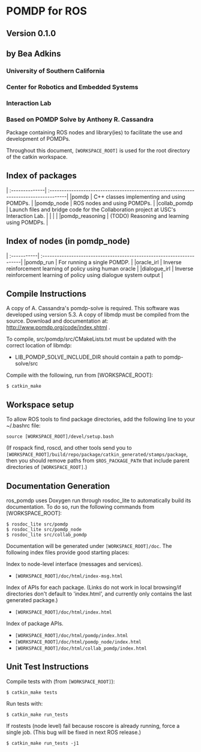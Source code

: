 # POMDP for ROS                                    
## Version 0.1.0                                

## by Bea Adkins                                 
### University of Southern California                       
### Center for Robotics and Embedded Systems                   
### Interaction Lab                                
### Based on POMDP Solve by Anthony R. Cassandra                 

Package containing ROS nodes and library(ies) to facilitate the use and development of POMDPs. 

Throughout this document, ```[WORKSPACE_ROOT]``` is used for the root directory of the catkin workspace.

## Index of packages
| :--------------| :-------------------------------------------------------------------------------------|
|pomdp           | C++ classes implementing and using POMDPs.                                            |
|pomdp_node      | ROS nodes and using POMDPs.                                                           |
|collab_pomdp    | Launch files and bridge code for the Collaboration project at USC's Interaction Lab.  |
|                |                                                                                       |
|pomdp_reasoning | (TODO) Reasoning and learning using POMDPs.                                           |

## Index of nodes (in pomdp_node)
| :-----------| :---------------------------------------------------------------------|
|pomdp_run    | For running a single POMDP.                                           |
|oracle_irl   | Inverse reinforcement learning of policy using human oracle           |
|dialogue_irl | Inverse reinforcement learning of policy using dialogue system output |

## Compile Instructions
A copy of A. Cassandra's pomdp-solve is required. This software was developed using version 5.3. A copy of libmdp must be compiled from the source. Download and documentation at: http://www.pomdp.org/code/index.shtml .

To compile, src/pomdp/src/CMakeLists.txt must be updated with the correct location of libmdp:

-   LIB_POMDP_SOLVE_INCLUDE_DIR should contain a path to pomdp-solve/src

Compile with the following, run from [WORKSPACE_ROOT]:

    $ catkin_make

## Workspace setup
To allow ROS tools to find package directories, add the following line to your ~/.bashrc file:

    source [WORKSPACE_ROOT]/devel/setup.bash

(If rospack find, roscd, and other tools send you to ```[WORKSPACE_ROOT]/build/repo/package/catkin_generated/stamps/package```, then you should remove paths from ```$ROS_PACKAGE_PATH``` that include parent directories of ```[WORKSPACE_ROOT]```.)

## Documentation Generation
ros_pomdp uses Doxygen run through rosdoc_lite to automatically build its documentation. To do so, run the following commands from [WORKSPACE_ROOT]:

    $ rosdoc_lite src/pomdp
    $ rosdoc_lite src/pomdp_node
    $ rosdoc_lite src/collab_pomdp

Documentation will be generated under ```[WORKSPACE_ROOT]/doc```. The following index files provide good starting places:

Index to node-level interface (messages and services).

-   ```[WORKSPACE_ROOT]/doc/html/index-msg.html```

Index of APIs for each package. (Links do not work in local browsing/if directories don't default to 'index.html', and currently only contains the last generated package.)

-   ```[WORKSPACE_ROOT]/doc/html/index.html```

Index of package APIs.

-   ```[WORKSPACE_ROOT]/doc/html/pomdp/index.html```
-   ```[WORKSPACE_ROOT]/doc/html/pomdp_node/index.html```
-   ```[WORKSPACE_ROOT]/doc/html/collab_pomdp/index.html```

## Unit Test Instructions
Compile tests with (from ```[WORKSPACE_ROOT]```):

    $ catkin_make tests

Run tests with:

    $ catkin_make run_tests

If rostests (node level) fail because roscore is already running, force a single job. (This bug will be fixed in next ROS release.)

    $ catkin_make run_tests -j1
